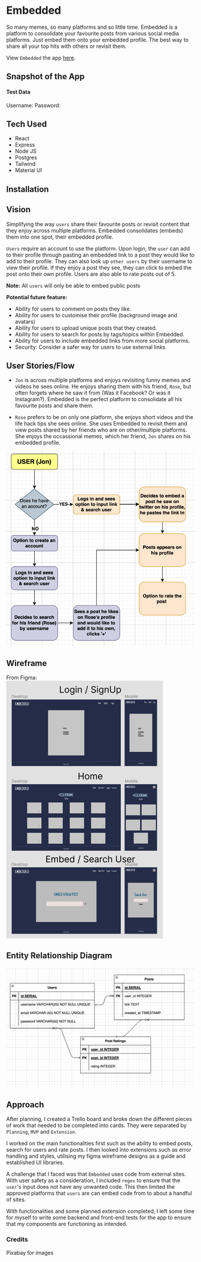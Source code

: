 # Embedded

So many memes, so many platforms and so little time. Embedded is a platform to consolidate your favourite posts from various social media platforms. Just embed them onto your embedded profile. The best way to share all your top hits with others or revisit them.

View `Embedded` the app [here](https://embedded-the-app.herokuapp.com/).

## Snapshot of the App

#### Test Data

Username:
Password:

## Tech Used

-   React
-   Express
-   Node JS
-   Postgres
-   Tailwind
-   Material UI

## Installation

## Vision

Simplifying the way `users` share their favourite posts or revisit content that they enjoy across multiple platforms. Embedded consolidates (embeds) them into one spot, their embedded profile.

`Users` require an account to use the platform. Upon login, the `user` can add to their profile through pasting an embedded link to a post they would like to add to their profile. They can also look up `other users` by their username to view their profile. If they enjoy a post they see, they can click to embed the post onto their own profile. Users are also able to rate posts out of 5.

**Note:** All `users` will only be able to embed public posts

**Potential future feature:**

-   Ability for users to comment on posts they like.
-   Ability for users to customise their profile (background image and avatars)
-   Ability for users to upload unique posts that they created.
-   Ability for users to search for posts by tags/topics within Embedded.
-   Ability for users to include embedded links from more social platforms.
-   Security: Consider a safer way for users to use external links

## User Stories/Flow

-   `Jon` is across multiple platforms and enjoys revisiting funny memes and videos he sees online. He enjoys sharing them with his friend, `Rose`, but often forgets where he saw it from (Was it Facebook? Or was it Instagram?). Embedded is the perfect platform to consolidate all his favourite posts and share them.

-   `Rose` prefers to be on only one platform, she enjoys short videos and the life hack tips she sees online. She uses Embedded to revisit them and view posts shared by her friends who are on other/multiple platforms. She enjoys the occassional memes, which her friend, `Jon` shares on his embedded profile.

![Split Login](/assets/userStory.png)

## Wireframe

From Figma:
![Wireframe](/assets/wireframe.png)

## Entity Relationship Diagram

![Entity Relationship Diagram](/assets/final-erd.png)

## Approach

After planning, I created a Trello board and broke down the different pieces of work that needed to be completed into cards. They were separated by `Planning`, `MVP` and `Extension`.

I worked on the main functionalities first such as the ability to embed posts, search for users and rate posts. I then looked into extensions such as error handling and styles, utilising my figma wireframe designs as a guide and established UI libraries.

A challenge that I faced was that `Embedded` uses code from external sites. With user safety as a consideration, I included `regex` to ensure that the `user`'s input does not have any unwanted code. This then limited the approved platforms that `users` are can embed code from to about a handful of sites.

With functionalities and some planned extension completed, I left some time for myself to write some backend and front-end tests for the app to ensure that my components are functioning as intended.

### Credits

Pixabay for images
